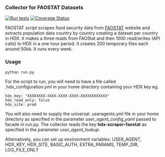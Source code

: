### Collector for FAOSTAT Datasets
[![Run tests](https://github.com/OCHA-DAP/hdx-scraper-faostat/actions/workflows/run-python-tests.yml/badge.svg)](https://github.com/OCHA-DAP/hdx-scraper-faostat/actions/workflows/run-python-tests.yml)
[![Coverage Status](https://coveralls.io/repos/github/OCHA-DAP/hdx-scraper-faostat/badge.svg?branch=main&ts=1)](https://coveralls.io/github/OCHA-DAP/hdx-scraper-faostat?branch=main)

FAOSTAT script scrapes food security data from [FAOSTAT](http://www.fao.org/faostat/en/) website and extracts population data country by country creating a dataset per country in HDX. It makes a three reads from FAOStat and then 1000 read/writes (API calls) to HDX in a one hour period. It creates 200 temporary files each around 50kb. It runs every week. 


### Usage

    python run.py

For the script to run, you will need to have a file called .hdx_configuration.yml in your home directory containing your HDX key eg.

    hdx_key: "XXXXXXXX-XXXX-XXXX-XXXX-XXXXXXXXXXXX"
    hdx_read_only: false
    hdx_site: prod
    
 You will also need to supply the universal .useragents.yml file in your home directory as specified in the parameter *user_agent_config_yaml* passed to facade in run.py. The collector reads the key **hdx-scraper-faostat** as specified in the parameter *user_agent_lookup*.
 
 Alternatively, you can set up environment variables: USER_AGENT, HDX_KEY, HDX_SITE, BASIC_AUTH, EXTRA_PARAMS, TEMP_DIR, LOG_FILE_ONLY